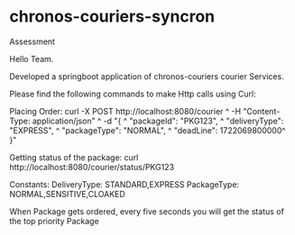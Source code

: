 # chronos-couriers-syncron
Assessment

Hello Team.

Developed a springboot application of chronos-couriers courier Services.

Please find the following commands to make Http calls using Curl:

Placing Order:
curl -X POST http://localhost:8080/courier ^
 -H "Content-Type: application/json" ^
 -d "{ ^
   \"packageId\": \"PKG123\", ^
   \"deliveryType\": \"EXPRESS\", ^
   \"packageType\": \"NORMAL\", ^
   \"deadLine\": 1722069800000^
 }"

Getting status of the package:
 curl http://localhost:8080/courier/status/PKG123

Constants:
DeliveryType: STANDARD,EXPRESS
PackageType: NORMAL,SENSITIVE,CLOAKED

When Package gets ordered, every five seconds you will get the status of the top priority Package 
